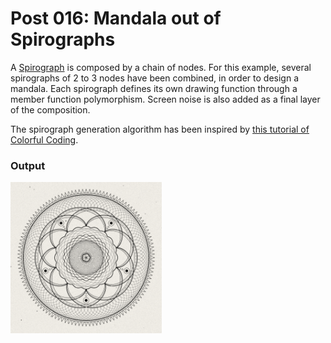 # Post 016: Mandala out of Spirographs

A [Spirograph](../libs/README.md#shapes) is composed by a chain of nodes. For this example, several spirographs of 2 to 3 nodes have been combined, in order to design a mandala. Each spirograph defines its own drawing function through a member function polymorphism. Screen noise is also added as a final layer of the composition.



The spirograph generation algorithm has been inspired by [this tutorial of Colorful Coding](https://www.youtube.com/watch?v=bqRvLR3PLf0).

### Output
<img src="doc/016_output.png" width="48%"> 

